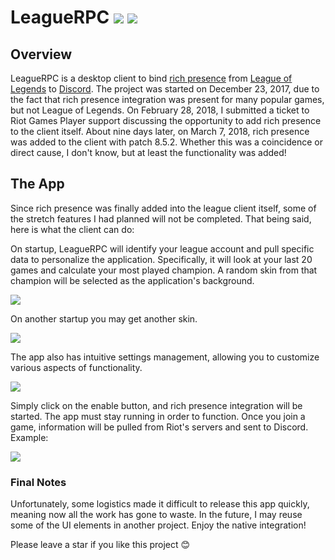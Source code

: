 # LeagueRPC ![](https://forthebadge.com/images/badges/made-with-javascript.svg) ![](https://forthebadge.com/images/badges/built-with-love.svg)

## Overview

LeagueRPC is a desktop client to bind [rich presence][0] from [League of Legends][league] to [Discord][discord]. The project was started on December 23, 2017, due to the fact that rich presence integration was present for many popular games, but not League of Legends. On February 28, 2018, I submitted a ticket to Riot Games Player support discussing the opportunity to add rich presence to the client itself. About nine days later, on March 7, 2018, rich presence was added to the client with patch 8.5.2. Whether this was a coincidence or direct cause, I don't know, but at least the functionality was added!

## The App

Since rich presence was finally added into the league client itself, some of the stretch features I had planned will not be completed. That being said, here is what the client can do:

On startup, LeagueRPC will identify your league account and pull specific data to personalize the application. Specifically, it will look at your last 20 games and calculate your most played champion. A random skin from that champion will be selected as the application's background.

![](https://i.imgur.com/oeYSYJB.gif)

On another startup you may get another skin.

![](https://i.imgur.com/Sh4P7yK.jpg)

The app also has intuitive settings management, allowing you to customize various aspects of functionality.

![](https://i.imgur.com/4XUTLyn.gif)

Simply click on the enable button, and rich presence integration will be started. The app must stay running in order to function. Once you join a game, information will be pulled from Riot's servers and sent to Discord. Example:

![](https://i.imgur.com/6m0JfQU.png)

### Final Notes

Unfortunately, some logistics made it difficult to release this app quickly, meaning now all the work has gone to waste. In the future, I may reuse some of the UI elements in another project. Enjoy the native integration!

Please leave a star if you like this project 😊

[0]: https://discordapp.com/rich-presence
[league]: https://na.leagueoflegends.com/en/
[discord]: https://discordapp.com/